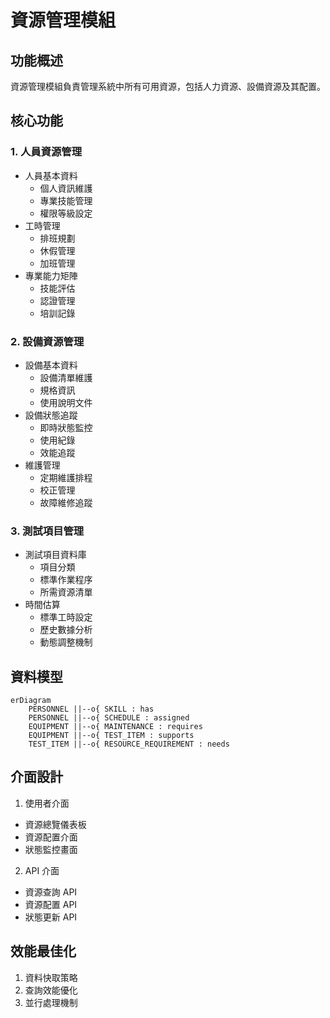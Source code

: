 # 資源管理模組

## 功能概述
資源管理模組負責管理系統中所有可用資源，包括人力資源、設備資源及其配置。

## 核心功能
### 1. 人員資源管理
- 人員基本資料
  * 個人資訊維護
  * 專業技能管理
  * 權限等級設定
- 工時管理
  * 排班規劃
  * 休假管理
  * 加班管理
- 專業能力矩陣
  * 技能評估
  * 認證管理
  * 培訓記錄

### 2. 設備資源管理
- 設備基本資料
  * 設備清單維護
  * 規格資訊
  * 使用說明文件
- 設備狀態追蹤
  * 即時狀態監控
  * 使用紀錄
  * 效能追蹤
- 維護管理
  * 定期維護排程
  * 校正管理
  * 故障維修追蹤

### 3. 測試項目管理
- 測試項目資料庫
  * 項目分類
  * 標準作業程序
  * 所需資源清單
- 時間估算
  * 標準工時設定
  * 歷史數據分析
  * 動態調整機制

## 資料模型
```mermaid
erDiagram
    PERSONNEL ||--o{ SKILL : has
    PERSONNEL ||--o{ SCHEDULE : assigned
    EQUIPMENT ||--o{ MAINTENANCE : requires
    EQUIPMENT ||--o{ TEST_ITEM : supports
    TEST_ITEM ||--o{ RESOURCE_REQUIREMENT : needs
```

## 介面設計
1. 使用者介面
- 資源總覽儀表板
- 資源配置介面
- 狀態監控畫面
2. API 介面
- 資源查詢 API
- 資源配置 API
- 狀態更新 API

## 效能最佳化
1. 資料快取策略
2. 查詢效能優化
3. 並行處理機制